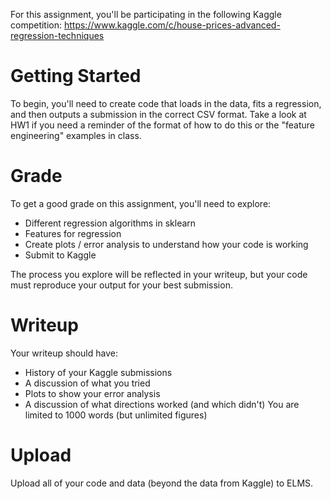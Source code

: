 
For this assignment, you'll be participating in the following Kaggle competition:
https://www.kaggle.com/c/house-prices-advanced-regression-techniques

Getting Started
=======================
To begin, you'll need to create code that loads in the data, fits a regression, and then outputs a submission in the correct CSV format.  Take a look at HW1 if you need a reminder of the format of how to do this or the "feature engineering" examples in class.

Grade
=======================
To get a good grade on this assignment, you'll need to explore:
* Different regression algorithms in sklearn
* Features for regression
* Create plots / error analysis to understand how your code is working
* Submit to Kaggle 

The process you explore will be reflected in your writeup, but your code must reproduce your output for your best submission.

Writeup
=======================
Your writeup should have:
* History of your Kaggle submissions
* A discussion of what you tried
* Plots to show your error analysis
* A discussion of what directions worked (and which didn't)
You are limited to 1000 words (but unlimited figures)

Upload
=======================
Upload all of your code and data (beyond the data from Kaggle) to ELMS.
